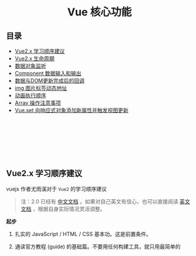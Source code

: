 # <div align="center">Vue 核心功能</div>

## 目录

- [Vue2.x 学习顺序建议](#vue2x-学习顺序建议)
- [Vue2.x 生命周期](#vue2x-生命周期)
- [数据对象监听](#数据对象监听)
- [Component 数据输入和输出](#component-数据输入和输出)
- [数据与DOM更新完成后的回调](#数据与dom更新完成后的回调)
- [img 图片标签动态地址](#img-图片标签动态地址)
- [动画执行顺序](#动画执行顺序)
- [Array 操作注意事项](#Array-操作注意事项)
- [Vue.set 向响应式对象添加新属性并触发视图更新](#vueset-向响应式对象添加新属性并触发视图更新)


<br><br><br><br><br><br>

## Vue2.x 学习顺序建议

vuejs 作者尤雨溪对于 `Vue2` 的学习顺序建议

> 注：2.0 已经有 [中文文档](https://cn.vuejs.org/) 。如果对自己英文有信心，也可以直接阅读 [英文文档](https://vuejs.org/) ，根据自身实际情况灵活调整。

**起步**

1. 扎实的 JavaScript / HTML / CSS 基本功。这是前置条件。

2. 通读官方教程 (guide) 的基础篇。不要用任何构建工具，就只用最简单的 <script>，把教程里的例子模仿一遍，理解用法。**不推荐上来就直接用 vue-cli 构建项目，尤其是如果没有 Node/Webpack 基础。**

3. 照着官网上的示例，自己想一些类似的例子，模仿着实现来练手，加深理解。

4. 阅读官方教程进阶篇的前半部分，到『自定义指令 (Custom Directive) 』为止。着重理解 Vue 的响应式机制和组件生命周期。『渲染函数（Render Function)』如果理解吃力可以先跳过。

5. 阅读教程里关于路由和状态管理的章节，然后根据需要学习 vue-router 和 vuex。同样的，先不要管构建工具，以跟着文档里的例子理解用法为主。

6. 走完基础文档后，如果你对于基于 Node 的前端工程化不熟悉，就需要补课了。下面这些严格来说并不是 Vue 本身的内容，也不涵盖所有的前端工程化知识，但对于大型的 Vue 工程是前置条件，也是合格的『前端工程师』应当具备的知识。

**前端生态/工程化**

1. 了解 JavaScript 背后的规范，ECMAScript 的历史和目前的规范制定方式。学习 ES2015/16 的新特性，理解 ES2015 modules，适当关注 [还未成为标准的提案](https://github.com/tc39/proposals)  。

2. 学习命令行的使用。建议用 Mac。

3. 学习 Node.js 基础。**建议使用 [nvm](https://github.com/creationix/nvm) 这样的工具来管理机器上的 Node 版本，并且将 npm 的 registry 注册表配置为 [淘宝的镜像源](https://npm.taobao.org/) 。** 至少要了解 npm 的常用命令，npm scripts 如何使用，语义化版本号规则，CommonJS 模块规范（了解它和 ES2015 Modules 的异同），Node 包的解析规则，以及 Node 的常用 API。应当做到可以自己写一些基本的命令行程序。注意最新版本的 Node (6+) 已经支持绝大部分 ES2015 的特性，可以借此巩固 ES2015。

4. 了解如何使用 / 配置 Babel 来将 ES2015 编译到 ES5 用于浏览器环境。

5. 学习 Webpack。Webpack 是一个极其强大同时也复杂的工具，作为起步，理解它的『一切皆模块』的思想，并基本了解其常用配置选项和 loader 的概念/使用方法即可，比如如何搭配 Webpack 使用 Babel。学习 Webpack 的一个挑战在于其本身文档的混乱，建议多搜索搜索，应该还是有质量不错的第三方教程的。英文好的建议阅读 [Webpack 2.0 的文档](https://webpack.js.org/guides/getting-started/) ，比起 1.0 有极大的改善，但需要注意和 1.0 的不兼容之处。

**Vue 进阶**

1. 有了 Node 和 Webpack 的基础，可以通过 vue-cli 来搭建基于 Webpack ，并且支持单文件组件的项目了。建议用 webpack-simple 这个模板开始，并阅读官方教程进阶篇剩余的内容以及 [vue-loader 的文档](https://vue-loader.vuejs.org/) ，了解一些进阶配置。有兴趣的可以自己亲手从零开始搭一个项目加深理解。

2. 根据 [例子](https://github.com/vuejs/vue-hackernews-2.0) 尝试在 Webpack 模板基础上整合 vue-router 和 vuex

3. 深入理解 Virtual DOM 和『渲染函数 (Render Functions)』这一章节（可选择性使用 JSX)，理解模板和渲染函数之间的对应关系，了解其使用方法和适用场景。

4. （可选）根据需求，了解服务端渲染的使用（需要配合 Node 服务器开发的知识）。其实更重要的是理解它所解决的问题并搞清楚你是否需要它。

5. 阅读开源的 Vue 应用、组件、插件源码，自己尝试编写开源的 Vue 组件、插件。

6. 参考 [贡献指南](https://github.com/vuejs/vue/blob/dev/.github/CONTRIBUTING.md#development-setup) 阅读 Vue 的源码，理解内部实现细节。（需要了解 Flow）

7. 参与 Vue GitHub issue 的定位 -> 贡献 PR -> 加入核心团队 -> 升任 CTO -> 迎娶白富美...（误

## Vue2.x 生命周期

`Vue2.x` 的生命周期图例

![Vue2.x生命周期](https://cn.vuejs.org/images/lifecycle.png)

<br><br>

## 数据对象监听

在开发组件（component）时，通常需要接收到调用者传入的参数数据，且需要对数据的修改作出及时的响应；典型应用场景就是自定义的表格组件（TableGrid）需要实时监听表格查询参数的变化，当参数的内容发生变化时，使用新的参数进行服务端数据查询，以达到查询数据表格数据的效果

```js
<script>
export default {
  props: ['setting']//总的入参对象
  data(){
    return {
      query: {},
      pageNumber: 1
    }
  },
  watch: {
    //基础数据类型的监听
    pageNumber(newVal, oldVal){
      //do something...
    },
    'setting.params':{
      //监听到新的参数变化时，触发表格数据查询
      handler(newVal, oldVal){
        this.query = newVal;
        this.doRequest();
      },
      deep: true//深度监听，监听对象类型最重要就是要打开它
    }
  }
  methods: {
    doRequest(){
      ...
    }
  }
}
</script>
```

根据 vuejs 官网的文档说明，监听数组不需要设置 deep，使用方式与普通数据的方式一致

<br><br>

## Component 数据输入和输出

使用 component 做功能模块开发时，一定会需要涉及到数据的输入和输出

- `props` 接收外部传入的参数
- `$emit` 向外层触发事件并传递数据

```js
export default {
  props: ['setting'],
  data(){
    return{
      config: this.setting //将 props 中接收到的 setting 参数落地到本地的变量
    }
  }
  methods: {
    callback(){
      this.$emit('data-change', 1); //触发外层监听的 data-change 事件，并传递数据 1
    }
  }
};
```

外层标签：
```html
<!-- 使用 v-bind 绑定数据到 setting 属性上，并监听 data-change 事件 -->
<xxx :setting="{a:1,b:2}" @data-change="doSomething">
```

<br><br>

## 数据与DOM更新完成后的回调

数据更新回调
```js
export default {
    data(){
        list: []
    },
    mounted(){
        this.list = [1,2,3];
        this.nextTick(()=>{
            console.log('数据更新完成');
        });
    }
};
```

Dom 更新回调


```vue
<template>
    <ul>
        <li v-for="item in list">{{item}}</li>
    </ul>
</template>
<script>
export default {
    data(){
        list: []
    },
    mounted(){
        this.list = [1,2,3];
        this.$nextTick(()=>{
            console.log('dom 更新完成');
        });
    }
};
</script>
```

<br><br>

## img 图片标签动态地址

首先，在使用 `<img>` 图片标签时，若图片的地址是绝对地址，不会有任何问题；但通常在项目中，我们需要在加载页面时，使用动态内容构建图片地址

```vue
<img :src="'../../assets/' + img.name + '.png'" v-for="img in list" >
```

上面的代码运行后，页面的图片全是读取不到路径的图片；实际上，在 `src` 目录下的图片资源，`webpack` 会编译打包在 `dist` 目录中，使用这种方式， `webpack` 无法识别并将图片地址转换为 '/dist/xxx.png'

为了解决路径问题，我们需要使用到 `require` 函数，那么定义一个 `method`

```js
methods:{
    getImg(name){
        return require('../../assets/' + name + '.png');
    }
}
```

并将 HTML 内容修改为

```vue
<img :src="getImg(img.name)" v-for="img in list" >
```

如此，则路径正常转换为 `/dist/xxx.png`

<br><br>

## 动画执行顺序

使用 `<transition>` 标签对希望出现动画效果的元素进行包裹，在元素的 `v-if` 或 `v-show` 的真假值切换时，即会出现指定的动画效果

- 进入

enter -> enter-active -> enter-to

- 离开

leave -> leave-active -> leave-to

<br><br>

## Array 操作注意事项

在 Vue 中，我们通常使用 Array 对象来管理一个数据列表，在使用中有部分情况需要注意：

**清空数组**

清空数组数据，以达到清空列表的效果，在原生 js 中，清空数组的方式通常有 5 种，其中以 `arr.length = 0;` 方式性能最佳；但在 Vue 中使用该方式清空数组，会发现数组内容已被清空，但绑定的 dom 内容却没有发生变化，这个问题 Evan You 专门做了解答：[What is the best way to empty an array?](https://github.com/vuejs/Discussion/issues/59)，那么结论就是在 Vue 中清空数组的最佳方式为 `arr = [];`


**扩展阅读**

- [清空数组的方式及性能评测](https://github.com/TerryZ/frontend-develops-skill-summary/blob/master/javascript-array.md#%E6%B8%85%E7%A9%BA%E6%95%B0%E7%BB%84)

<br><br>

## Vue.set 向响应式对象添加新属性并触发视图更新

一个普通的表单场景，使用 model 对象作为表单数据集的基础数据模型，但定义时只初始化了一个空对象

```vue
<template>
  name: <input type="text" v-model="model.name">
  age: <input type="text" v-model="model.age">
  address: <input type="text" v-model="model.address">

  <button type="button" @click="build">build user name</button>
  <button type="button" @click="save">save</button>
</template>

<script>
export default {
  data(){
    return {
      model: {}
    }
  },
  methods: {
    build(){
      this.model.name = 'Tom'
    },
    save(){
      //do some save stuff
    }
  }
}
</script>
```

`build user name` 按钮的事情执行了修改属性的操作，但点击按钮后与 model.name 绑定的 input 内容并未改变；通过 Vue Devtools 观察发现 model.name 被正确设置为 'Tom'，但输入框的内容并未显示

由于 model 对象初始化时仅为空对象，没有 name 属性，于是虽然给 `model.name` 指定值时，并没有更新已绑定的视图内容

```js
build(){
  this.$set(this.model, 'name', 'Tom')
}
```

在 build 方法中修改为使用 Vue.set 方式设置 name 属性，则数据得到更新，同时绑定的 Dom 内容也被更新显示

`this.$set()` API 是全局 Vue.set 的别名
